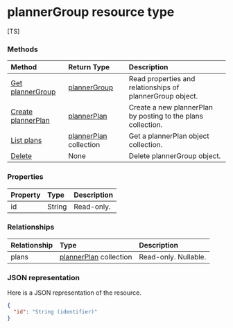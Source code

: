 # plannerGroup resource type


[TS]

### Methods

| Method		   | Return Type	|Description|
|:---------------|:--------|:----------|
|[Get plannerGroup](../api/plannergroup_get.md) | [plannerGroup](plannergroup.md) |Read properties and relationships of plannerGroup object.|
|[Create plannerPlan](../api/plannergroup_post_plans.md) |[plannerPlan](plannerplan.md)| Create a new plannerPlan by posting to the plans collection.|
|[List plans](../api/plannergroup_list_plans.md) |[plannerPlan](plannerplan.md) collection| Get a plannerPlan object collection.|
|[Delete](../api/plannergroup_delete.md) | None |Delete plannerGroup object. |

### Properties
| Property	   | Type	|Description|
|:---------------|:--------|:----------|
|id|String| Read-only.|

### Relationships
| Relationship | Type	|Description|
|:---------------|:--------|:----------|
|plans|[plannerPlan](plannerplan.md) collection| Read-only. Nullable.|

### JSON representation

Here is a JSON representation of the resource.

<!-- {
  "blockType": "resource",
  "optionalProperties": [

  ],
  "@odata.type": "microsoft.graph.plannerGroup"
}-->

```json
{
  "id": "String (identifier)"
}

```

<!-- uuid: 8fcb5dbc-d5aa-4681-8e31-b001d5168d79
2015-10-25 14:57:30 UTC -->
<!-- {
  "type": "#page.annotation",
  "description": "plannerGroup resource",
  "keywords": "",
  "section": "documentation",
  "tocPath": ""
}-->